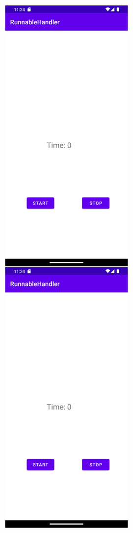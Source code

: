 <img src='preview/Screenshot_1668540244.png' width=400 /> <img src='preview\Screenshot_1668540244.png' width=400 />
